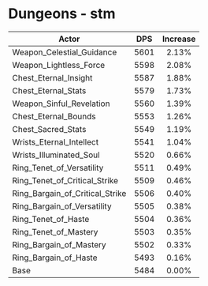 # Dungeons - stm
| Actor | DPS | Increase |
|---|:---:|:---:|
|Weapon_Celestial_Guidance|5601|2.13%|
|Weapon_Lightless_Force|5598|2.08%|
|Chest_Eternal_Insight|5587|1.88%|
|Chest_Eternal_Stats|5579|1.73%|
|Weapon_Sinful_Revelation|5560|1.39%|
|Chest_Eternal_Bounds|5553|1.26%|
|Chest_Sacred_Stats|5549|1.19%|
|Wrists_Eternal_Intellect|5541|1.04%|
|Wrists_Illuminated_Soul|5520|0.66%|
|Ring_Tenet_of_Versatility|5511|0.49%|
|Ring_Tenet_of_Critical_Strike|5509|0.46%|
|Ring_Bargain_of_Critical_Strike|5506|0.40%|
|Ring_Bargain_of_Versatility|5505|0.38%|
|Ring_Tenet_of_Haste|5504|0.36%|
|Ring_Tenet_of_Mastery|5503|0.35%|
|Ring_Bargain_of_Mastery|5502|0.33%|
|Ring_Bargain_of_Haste|5493|0.16%|
|Base|5484|0.00%|
